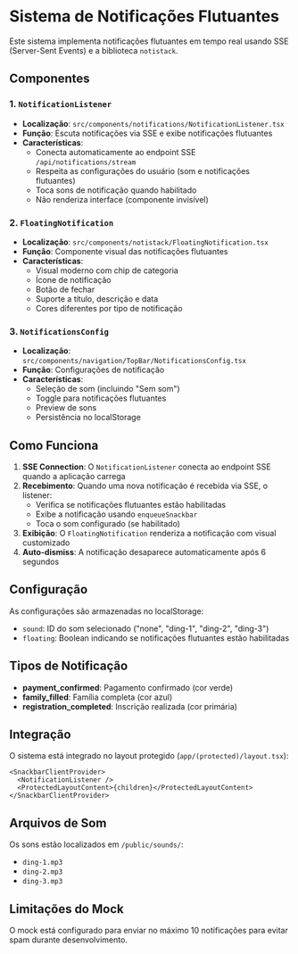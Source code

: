 # Sistema de Notificações Flutuantes

Este sistema implementa notificações flutuantes em tempo real usando SSE (Server-Sent Events) e a biblioteca `notistack`.

## Componentes

### 1. `NotificationListener`
- **Localização**: `src/components/notifications/NotificationListener.tsx`
- **Função**: Escuta notificações via SSE e exibe notificações flutuantes
- **Características**:
  - Conecta automaticamente ao endpoint SSE `/api/notifications/stream`
  - Respeita as configurações do usuário (som e notificações flutuantes)
  - Toca sons de notificação quando habilitado
  - Não renderiza interface (componente invisível)

### 2. `FloatingNotification`
- **Localização**: `src/components/notistack/FloatingNotification.tsx`
- **Função**: Componente visual das notificações flutuantes
- **Características**:
  - Visual moderno com chip de categoria
  - Ícone de notificação
  - Botão de fechar
  - Suporte a título, descrição e data
  - Cores diferentes por tipo de notificação

### 3. `NotificationsConfig`
- **Localização**: `src/components/navigation/TopBar/NotificationsConfig.tsx`
- **Função**: Configurações de notificação
- **Características**:
  - Seleção de som (incluindo "Sem som")
  - Toggle para notificações flutuantes
  - Preview de sons
  - Persistência no localStorage

## Como Funciona

1. **SSE Connection**: O `NotificationListener` conecta ao endpoint SSE quando a aplicação carrega
2. **Recebimento**: Quando uma nova notificação é recebida via SSE, o listener:
   - Verifica se notificações flutuantes estão habilitadas
   - Exibe a notificação usando `enqueueSnackbar`
   - Toca o som configurado (se habilitado)
3. **Exibição**: O `FloatingNotification` renderiza a notificação com visual customizado
4. **Auto-dismiss**: A notificação desaparece automaticamente após 6 segundos

## Configuração

As configurações são armazenadas no localStorage:
- `sound`: ID do som selecionado ("none", "ding-1", "ding-2", "ding-3")
- `floating`: Boolean indicando se notificações flutuantes estão habilitadas

## Tipos de Notificação

- **payment_confirmed**: Pagamento confirmado (cor verde)
- **family_filled**: Família completa (cor azul)
- **registration_completed**: Inscrição realizada (cor primária)

## Integração

O sistema está integrado no layout protegido (`app/(protected)/layout.tsx`):

```tsx
<SnackbarClientProvider>
  <NotificationListener />
  <ProtectedLayoutContent>{children}</ProtectedLayoutContent>
</SnackbarClientProvider>
```

## Arquivos de Som

Os sons estão localizados em `/public/sounds/`:
- `ding-1.mp3`
- `ding-2.mp3`
- `ding-3.mp3`

## Limitações do Mock

O mock está configurado para enviar no máximo 10 notificações para evitar spam durante desenvolvimento.
